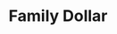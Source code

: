 ---
title: "Family Dollar"
url: /cleveland/family-dollar-lake-shore-boulevard/
shop: variety store
---